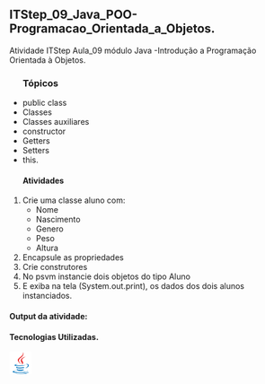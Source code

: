 <h2>ITStep_09_Java_POO-Programacao_Orientada_a_Objetos.</h2>
<p>Atividade ITStep Aula_09 módulo Java -Introdução a  Programação Orientada à Objetos.</p>

<ul><h3>Tópicos</h3>
<li>public class</li>
<li>Classes</li>
<li>Classes auxiliares</li>
<li>constructor</li>
<li>Getters</li>
<li>Setters</li>
<li>this.</li>
</ul>

<ol><h4>Atividades</h4>
<li>Crie uma classe aluno com:
<ul>
<li>Nome</li>
<li>Nascimento</li>
<li>Genero</li>
<li>Peso</li>
<li>Altura</li>
</ul>
</li>
<li>Encapsule as propriedades</li>
<li>Crie construtores</li>
<li>No psvm instancie dois objetos do tipo Aluno</li>
<li>E exiba na tela (System.out.print), os dados dos dois alunos instanciados.</li>
</ol>

<h4>Output da atividade:</h4>


<h4>Tecnologias Utilizadas.</h4>
 
<p align="left">
<a href="https://www.java.com" target="_blank" rel="noreferrer"> <img src="https://raw.githubusercontent.com/devicons/devicon/master/icons/java/java-original.svg" alt="java" width="40" height="40"/> </a> </p> 
